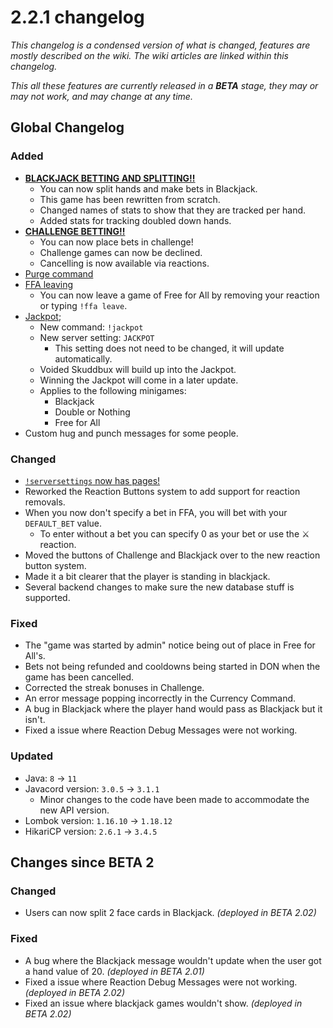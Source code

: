 # 2.2.1 changelog
*This changelog is a condensed version of what is changed, features are mostly described on the wiki. The wiki articles are linked within this changelog.*

*This all these features are currently released in a **BETA** stage, they may or may not work, and may change at any time.*

## Global Changelog
### Added
- [**BLACKJACK BETTING AND SPLITTING!!**](https://wiki.skuddbot.xyz/minigames/blackjack)
  - You can now split hands and make bets in Blackjack.
  - This game has been rewritten from scratch.
  - Changed names of stats to show that they are tracked per hand.
  - Added stats for tracking doubled down hands.
- [**CHALLENGE BETTING!!**](https://wiki.skuddbot.xyz/minigames/challenge#betting-system)
  - You can now place bets in challenge!
  - Challenge games can now be declined.
  - Cancelling is now available via reactions.
- [Purge command](https://wiki.skuddbot.xyz/moderation-tools/purge)
- [FFA leaving](https://wiki.skuddbot.xyz/minigames/free-for-all#leaving-the-game)
  - You can now leave a game of Free for All by removing your reaction or typing `!ffa leave`.
- [Jackpot](https://wiki.skuddbot.xyz/systems/jackpot);
  - New command: `!jackpot`
  - New server setting: `JACKPOT`
    - This setting does not need to be changed, it will update automatically.
  - Voided Skuddbux will build up into the Jackpot.
  - Winning the Jackpot will come in a later update.
  - Applies to the following minigames:
    - Blackjack
    - Double or Nothing
    - Free for All
- Custom hug and punch messages for some people.

### Changed
- [`!serversettings` now has pages!](https://wiki.skuddbot.xyz/features/server-settings#pages)
- Reworked the Reaction Buttons system to add support for reaction removals.
- When you now don't specify a bet in FFA, you will bet with your `DEFAULT_BET` value.
  - To enter without a bet you can specify 0 as your bet or use the :crossed_swords: reaction.
- Moved the buttons of Challenge and Blackjack over to the new reaction button system.
- Made it a bit clearer that the player is standing in blackjack.
- Several backend changes to make sure the new database stuff is supported.

### Fixed
- The "game was started by admin" notice being out of place in Free for All's.
- Bets not being refunded and cooldowns being started in DON when the game has been cancelled.
- Corrected the streak bonuses in Challenge.
- An error message popping incorrectly in the Currency Command.
- A bug in Blackjack where the player hand would pass as Blackjack but it isn't.
- Fixed a issue where Reaction Debug Messages were not working.

### Updated
- Java: `8` -> `11`
- Javacord version: `3.0.5` -> `3.1.1`
  - Minor changes to the code have been made to accommodate the new API version.
- Lombok version: `1.16.10` -> `1.18.12`
- HikariCP version: `2.6.1` -> `3.4.5`
  
## Changes since BETA 2
### Changed
- Users can now split 2 face cards in Blackjack. *(deployed in BETA 2.02)*

### Fixed
- A bug where the Blackjack message wouldn't update when the user got a hand value of 20. *(deployed in BETA 2.01)*
- Fixed a issue where Reaction Debug Messages were not working. *(deployed in BETA 2.02)*
- Fixed an issue where blackjack games wouldn't show. *(deployed in BETA 2.02)*